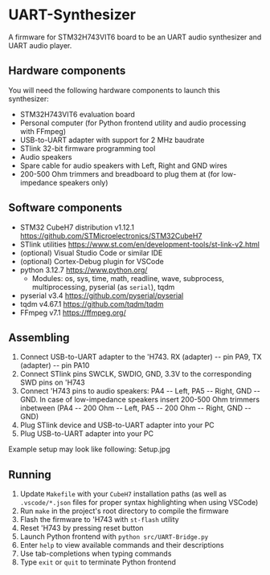 # UART-Synthesizer
A firmware for STM32H743VIT6 board to be an UART audio synthesizer and UART audio player.

## Hardware components
You will need the following hardware components to launch this synthesizer:
* STM32H743VIT6 evaluation board
* Personal computer (for Python frontend utility and audio processing with FFmpeg)
* USB-to-UART adapter with support for 2 MHz baudrate
* STlink 32-bit firmware programming tool
* Audio speakers
* Spare cable for audio speakers with Left, Right and GND wires
* 200-500 Ohm trimmers and breadboard to plug them at (for low-impedance speakers only)

## Software components
* STM32 CubeH7 distribution v1.12.1 https://github.com/STMicroelectronics/STM32CubeH7
* STlink utilities https://www.st.com/en/development-tools/st-link-v2.html
* (optional) Visual Studio Code or similar IDE
* (optional) Cortex-Debug plugin for VSCode
* python 3.12.7 https://www.python.org/
    * Modules: os, sys, time, math, readline, wave, subprocess, multiprocessing, pyserial (as `serial`), tqdm
* pyserial v3.4 https://github.com/pyserial/pyserial
* tqdm v4.67.1 https://github.com/tqdm/tqdm
* FFmpeg v7.1 https://ffmpeg.org/

## Assembling
1. Connect USB-to-UART adapter to the 'H743. RX (adapter) -- pin PA9, TX (adapter) -- pin PA10
2. Connect STlink pins SWCLK, SWDIO, GND, 3.3V to the corresponding SWD pins on 'H743
3. Connect 'H743 pins to audio speakers: PA4 -- Left, PA5 -- Right, GND -- GND. In case of low-impedance speakers insert 200-500 Ohm trimmers inbetween (PA4 -- 200 Ohm -- Left, PA5 -- 200 Ohm -- Right, GND -- GND)
4. Plug STlink device and USB-to-UART adapter into your PC
5. Plug USB-to-UART adapter into your PC

Example setup may look like following:
Setup.jpg 

## Running
1. Update `Makefile` with your `CubeH7` installation paths (as well as `.vscode/*.json` files for proper syntax highlighting when using VSCode)
2. Run `make` in the project's root directory to compile the firmware
3. Flash the firmware to 'H743 with `st-flash` utility
4. Reset 'H743 by pressing reset button
5. Launch Python frontend with `python src/UART-Bridge.py`
6. Enter `help` to view available commands and their descriptions
7. Use tab-completions when typing commands
8. Type `exit` or `quit` to terminate Python frontend